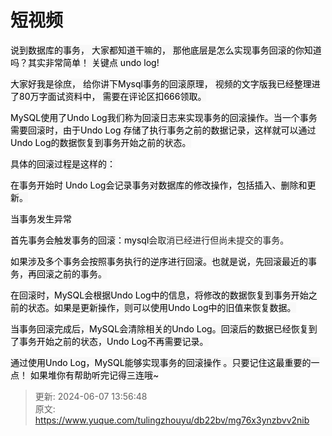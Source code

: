 # 短视频

<font style="color:rgb(0, 0, 0);background-color:rgb(248, 248, 248);"> 说到数据库的事务， 大家都知道干嘛的，  那他底层是怎么实现事务回滚的你知道吗？其实非常简单！  关键点  undo log! </font>

<font style="color:rgb(0, 0, 0);background-color:rgb(248, 248, 248);"></font>

<font style="color:rgb(0, 0, 0);background-color:rgb(248, 248, 248);">大家好我是徐庶， 给你讲下Mysql事务的回滚原理，  视频的文字版我已经整理进了80万字面试资料中， 需要在评论区扣666领取。</font>

<font style="color:rgb(0, 0, 0);background-color:rgb(248, 248, 248);"></font>

<font style="color:rgb(0, 0, 0);background-color:rgb(248, 248, 248);">MySQL使用了Undo Log我们称为回滚日志来实现事务的回滚操作。当一个事务需要回滚时，由于Undo Log 存储了执行事务之前的数据记录，这样就可以通过Undo Log的数据恢复到事务开始之前的状态。</font>

<font style="color:rgb(0, 0, 0);background-color:rgb(248, 248, 248);">具体的回滚过程是这样的：</font>

<font style="color:rgb(0, 0, 0);background-color:rgb(248, 248, 248);"></font>

<font style="color:rgb(0, 0, 0);background-color:rgb(248, 248, 248);">在事务开始时  Undo Log会记录事务对数据库的修改操作，包括插入、删除和更新。</font>

<font style="color:rgb(0, 0, 0);background-color:rgb(248, 248, 248);"></font>

<font style="color:rgb(0, 0, 0);background-color:rgb(248, 248, 248);">当事务发生异常</font>

<font style="color:rgb(0, 0, 0);background-color:rgb(248, 248, 248);">  首先事务会触发事务的回滚：mysql</font><font style="color:rgb(33, 33, 33);">会取消已经进行但尚未提交的事务。</font>

<font style="color:rgb(0, 0, 0);background-color:rgb(248, 248, 248);">如果涉及多个事务会按照事务执行的逆序进行回滚。也就是说，先回滚最近的事务，再回滚之前的事务。</font>



<font style="color:rgb(0, 0, 0);background-color:rgb(248, 248, 248);">在回滚时，MySQL会根据Undo Log中的信息，将修改的数据恢复到事务开始之前的状态。如果是更新操作，则可以使用Undo Log中的旧值来恢复数据。</font>

<font style="color:rgb(0, 0, 0);background-color:rgb(248, 248, 248);">当事务回滚完成后，MySQL会清除相关的Undo Log。回滚后的数据已经恢复到了事务开始之前的状态，Undo Log不再需要记录。</font>

<font style="color:rgb(0, 0, 0);background-color:rgb(248, 248, 248);"></font>

<font style="color:rgb(0, 0, 0);background-color:rgb(248, 248, 248);">通过使用Undo Log，MySQL能够实现事务的回滚操作 。只要记住这最重要的一点！     如果堆你有帮助听完记得三连哦~</font>

<font style="color:rgb(0, 0, 0);background-color:rgb(248, 248, 248);"></font>

<font style="color:rgb(0, 0, 0);background-color:rgb(248, 248, 248);"></font>



> 更新: 2024-06-07 13:56:48  
> 原文: <https://www.yuque.com/tulingzhouyu/db22bv/mg76x3ynzbvv2nib>